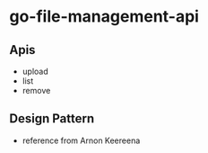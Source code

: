 # go-file-management-api

## Apis
- upload
- list
- remove

## Design Pattern
- reference from Arnon Keereena